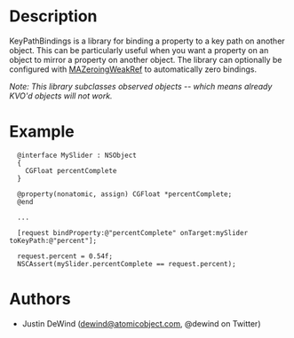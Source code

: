 Description
===========

KeyPathBindings is a library for binding a property to a key path on another object. This can be particularly useful when you want a property on an object to mirror a property on another object. The library can optionally be configured with [MAZeroingWeakRef](https://github.com/mikeash/MAZeroingWeakRef) to automatically zero bindings.

_Note: This library subclasses observed objects -- which means already KVO'd objects will not work._

Example
========

      @interface MySlider : NSObject
      {
        CGFloat percentComplete
      }

      @property(nonatomic, assign) CGFloat *percentComplete;
      @end
      
      ...
      
      [request bindProperty:@"percentComplete" onTarget:mySlider toKeyPath:@"percent"];
      
      request.percent = 0.54f;
      NSCAssert(mySlider.percentComplete == request.percent);

Authors
=======

* Justin DeWind (dewind@atomicobject.com, @dewind on Twitter)
